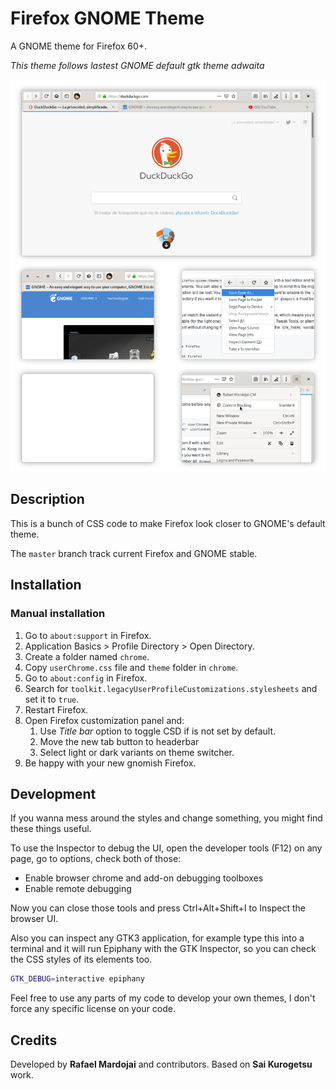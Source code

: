 # Firefox GNOME Theme
A GNOME theme for Firefox 60+.

*This theme follows lastest GNOME default gtk theme adwaita*

![Screenshot of the theme](screenshot.png)

## Description

This is a bunch of CSS code to make Firefox look closer to GNOME's default
theme.

The `master` branch track current Firefox and GNOME stable.

## Installation

### Manual installation
1. Go to `about:support` in Firefox.
2. Application Basics > Profile Directory > Open Directory.
3. Create a folder named `chrome`.
4. Copy `userChrome.css` file and `theme` folder in `chrome`.
5. Go to `about:config` in Firefox.
6. Search for `toolkit.legacyUserProfileCustomizations.stylesheets` and set it to `true`.
7. Restart Firefox.
8. Open Firefox customization panel and:
	1. Use *Title bar* option to toggle CSD if is not set by default.
	2. Move the new tab button to headerbar
	3. Select light or dark variants on theme switcher.
9. Be happy with your new gnomish Firefox.


## Development

If you wanna mess around the styles and change something, you might find these
things useful.

To use the Inspector to debug the UI, open the developer tools (F12) on any
page, go to options, check both of those:

- Enable browser chrome and add-on debugging toolboxes
- Enable remote debugging

Now you can close those tools and press Ctrl+Alt+Shift+I to Inspect the browser
UI.

Also you can inspect any GTK3 application, for example type this into a terminal
and it will run Epiphany with the GTK Inspector, so you can check the CSS styles
of its elements too.

```sh
GTK_DEBUG=interactive epiphany
```

Feel free to use any parts of my code to develop your own themes, I don't force
any specific license on your code.

## Credits
Developed by **Rafael Mardojai** and contributors. Based on **Sai Kurogetsu** work.
